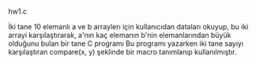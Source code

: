 
hw1.c

İki tane 10 elemanlı a ve b arraylerı için kullanıcıdan dataları okuyup,
bu iki arrayi karşılaştırarak, a'nın kaç  elemanın b'nin elemanlarından büyük olduğunu bulan  bir tane C programı
Bu programı yazarken iki tane sayıyı karşılaştıran compare(x, y) şeklinde bir macro tanımlanıp kullanılmıştır.
